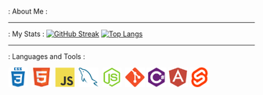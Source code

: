 : About Me :

---

: My Stats :
[![GitHub Streak](http://github-readme-streak-stats.herokuapp.com/?user=Darkkkzyy&theme=dark&hide_border=true&border_radius=5&card_width=500&type=png)](https://git.io/streak-stats)
[![Top Langs](https://github-readme-stats.vercel.app/api/top-langs/?username=Darkkkzyy&theme=dark&hide_border=true&border_radius=5&card_width=500&type=png)](https://github.com/anuraghazra/github-readme-stats)

---

: Languages and Tools :
<div>
  <img src="https://github.com/devicons/devicon/blob/master/icons/css3/css3-plain-wordmark.svg"  title="CSS3" alt="CSS" width="40" height="40"/>&nbsp;
  <img src="https://github.com/devicons/devicon/blob/master/icons/html5/html5-original.svg" title="HTML5" alt="HTML" width="40" height="40"/>&nbsp;
  <img src="https://github.com/devicons/devicon/blob/master/icons/javascript/javascript-original.svg" title="JavaScript" alt="JavaScript" width="40" height="40"/>&nbsp;
  <img src="https://github.com/devicons/devicon/blob/master/icons/mysql/mysql-original.svg" title="MySQL"  alt="MySQL" width="40" height="40"/>&nbsp;
  <img src="https://github.com/devicons/devicon/blob/master/icons/nodejs/nodejs-original.svg" title="NodeJS" alt="NodeJS" width="40" height="40"/>&nbsp;
  <img src="https://github.com/devicons/devicon/blob/master/icons/git/git-original.svg" title="Git" **alt="Git" width="40" height="40"/>
<img src="https://github.com/devicons/devicon/blob/master/icons/csharp/csharp-plain.svg" title="Csharp" alt="Csharp" width="40" height="40"/>
  <img src="https://github.com/devicons/devicon/blob/master/icons/angularjs/angularjs-plain.svg" title="Angular alt="Angular" width="40" height="40"/>
  <img src="https://github.com/devicons/devicon/blob/master/icons/svelte/svelte-original.svg" title="Svelt **alt="Svelt" width="40" height="40"/>
</div>
